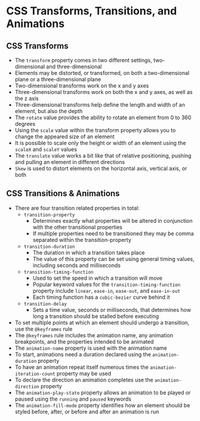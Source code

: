 # CSS Transforms, Transitions, and Animations

## CSS Transforms

- The `transform` property comes in two different settings, two-dimensional and three-dimensional
- Elements may be distorted, or transformed, on both a two-dimensional plane or a three-dimensional plane
- Two-dimensional transforms work on the x and y axes
- Three-dimensional transforms work on both the x and y axes, as well as the z axis
- Three-dimensional transforms help define the length and width of an element, but also the depth
- The `rotate` value provides the ability to rotate an element from 0 to 360 degrees
- Using the `scale` value within the transform property allows you to change the appeared size of an element
- It is possible to scale only the height or width of an element using the `scaleX` and `scaleY` values
- The `translate` value works a bit like that of relative positioning, pushing and pulling an element in different directions
- `Skew` is used to distort elements on the horizontal axis, vertical axis, or both

## CSS Transitions & Animations

- There are four transition related properties in total:
    - `transition-property`
        - Determines exactly what properties will be altered in conjunction with the other transitional properties
        - If multiple properties need to be transitioned they may be comma separated within the transition-property 
    - `transition-duration`
        - The duration in which a transition takes place
        - The value of this property can be set using general timing values, including seconds and milliseconds
    - `transition-timing-function`
        - Used to set the speed in which a transition will move
        - Popular keyword values for the `transition-timing-function` property include `linear`, `ease-in`, `ease-out`, and `ease-in-out`
        - Each timing function has a `cubic-bezier` curve behind it
    - `transition-delay`
        - Sets a time value, seconds or milliseconds, that determines how long a transition should be stalled before executing
- To set multiple points at which an element should undergo a transition, use the `@keyframes` rule
- The `@keyframes` rule includes the animation name, any animation breakpoints, and the properties intended to be animated
- The `animation-name` property is used with the animation name
- To start, animations need a duration declared using the `animation-duration` property
- To have an animation repeat itself numerous times the `animation-iteration-count` property may be used
- To declare the direction an animation completes use the `animation-direction` property
- The `animation-play-state` property allows an animation to be played or paused using the `running` and `paused` keywords
- The `animation-fill-mode` property identifies how an element should be styled before, after, or before and after an animation is run